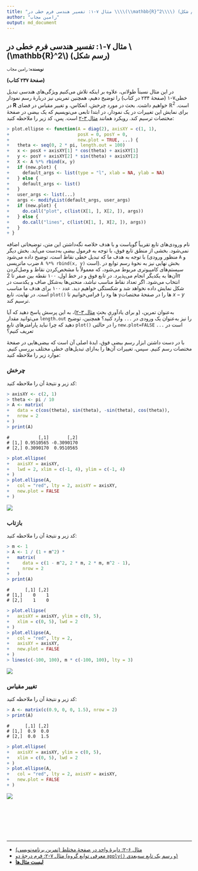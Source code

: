```yaml
---
title: "مثال ۷-۱: تفسیر هندسی فرم خطی در \\\\(\\mathbb{R}^2\\\\) (رسم شکل)"
author: "رامین مجاب"
output: md_document
---
```

##  مثال ۷-۱: تفسیر هندسی فرم خطی در \\(\mathbb{R}^2\\) (رسم شکل)
<p style='font-size: 0.8em;'><b>نویسنده:</b> <span>رامین مجاب</span></p>

**(صفحهٔ ۲۳۷ کتاب)**

در این مثال نسبتاً طولانی، علاوه بر اینکه تلاش می‌کنیم ویژگی‌های هندسی تبدیل خطی۷-۱ (صفحهٔ ۲۳۴ در کتاب) را توضیح دهیم، همچنین تمرینی نیز دربارهٔ رسم نمودار در **R**  خواهیم داشت. بحث در مورد چرخش، انعکاس، و تغییر مقیاس در فضای $\mathbb{R}^2$ است. برای نمایش این تغییرات در یک نمودار، در ابتدا تابعی  می‌نویسیم که یک بیضی در صفحهٔ مختصات ترسیم کند. رویکرد همانند [مثال ۳-۲](matrix_book_fa_example3.2) است. پس، کد زیر را ملاحظه کنید:


``` r
> plot.ellipse <- function(A = diag(2), axisXY = c(1, 1),
+                          posX = 0, posY = 0,
+                          new.plot = TRUE, ...) {
+   theta <- seq(0, 2 * pi, length.out = 100)
+   x <- posX + axisXY[1] * cos(theta) + axisXY[1]
+   y <- posY + axisXY[2] * sin(theta) + axisXY[2]
+   X <- A %*% rbind(x, y)
+   if (new.plot) {
+     default_args <- list(type = "l", xlab = NA, ylab = NA)
+   } else {
+     default_args <- list()
+   }
+   user_args <- list(...)
+   args <- modifyList(default_args, user_args)
+   if (new.plot) {
+     do.call("plot", c(list(X[1, ], X[2, ]), args))
+   } else {
+     do.call("lines", c(list(X[1, ], X[2, ]), args))
+   }
+ }
```

نام ورودی‌های تابع تقریباً گویاست و با هدف خلاصه نگه‌داشتن این متن، توضیحاتی اضافه نمی‌شود. بخشی از منطق تابع فوق، با توجه به فرمول بیضی به‌دست می‌آید. بخش دیگر با توجه به هدف ما که تبدیل خطی نقاط است، توضیح داده می‌شود (منظور ورودی `A` و ضرب ماتریسی `A %*% rbind(x, y)` است). بخش نهایی نیز به نحوهٔ رسم توابع در سیستم‌های کامپیوتری مربوط می‌شود، که معمولاً با مشخص‌کردن نقاط و وصل‌کردن آن‌ها به یکدیگر  انجام می‌پذیرد. در تابع فوق و در خط اول، ۱۰۰ نقطه بین صفر تا $2\pi$  انتخاب می‌شود.  اگر تعداد نقاط مناسب نباشد، منحنی‌ها به‌شکل صاف و یکدست در شکل نمایش داده نخواهد شد و شکستگی خواهیم دید. عدد ۱۰۰ برای هدف ما مناسب است. در نهایت، تابع `plot()` را فرامی‌خوانیم تا `x`ها و `y`ها را در صفحهٔ مختصات $x-y$ ترسیم کند.

به‌عنوان تمرین، (و برای یادآوریِ بحثِ [مثال ۳-۲](matrix_book_fa_example3.2))، به این پرسش پاسخ دهید که آیا می‌توانید مقدار `length.out` را نیز به‌عنوان یک ورودی در `...` وارد کنید؟ همچنین، توضیح دهید که چرا نباید پارامترهای تابع `plot()` را در حالتی `new.plot=FALSE` است در `...` تعریف کنیم؟ 

با در دست داشتن ابزار رسم بیضی فوق، ایدهٔ اصلی آن است که بیضی‌هایی  در صفحهٔ مختصات رسم کنیم. سپس، تغییرات آن‌ها را به‌ازای تبدیل‌های خطی مختلف بررسی کنیم. موارد زیر را ملاحظه کنید:

### چرخش
 کد زیر و نتیجهٔ آن را ملاحظه کنید:

``` r
> axisXY <- c(2, 1)
> theta <- pi / 10
> A <- matrix(
+   data = c(cos(theta), sin(theta), -sin(theta), cos(theta)),
+   nrow = 2
+ )
> print(A)
```

```
#           [,1]       [,2]
# [1,] 0.9510565 -0.3090170
# [2,] 0.3090170  0.9510565
```

``` r
> plot.ellipse(
+   axisXY = axisXY,
+   lwd = 2, xlim = c(-1, 4), ylim = c(-1, 4)
+ )
> plot.ellipse(A,
+   col = "red", lty = 2, axisXY = axisXY,
+   new.plot = FALSE
+ )
```

<img src="/rstatistics63/assets/images/matrix_book_fa/fig_linear_form_rotation-1.svg" style="display: block; margin: auto;" />

### بازتاب
 کد زیر و نتیجهٔ آن را ملاحظه کنید:


``` r
> m <- 1
> A <- 1 / (1 + m^2) *
+   matrix(
+     data = c(1 - m^2, 2 * m, 2 * m, m^2 - 1),
+     nrow = 2
+   )
> print(A)
```

```
#      [,1] [,2]
# [1,]    0    1
# [2,]    1    0
```

``` r
> plot.ellipse(
+   axisXY = axisXY, ylim = c(0, 5),
+   xlim = c(0, 5), lwd = 2
+ )
> plot.ellipse(A,
+   col = "red", lty = 2,
+   axisXY = axisXY,
+   new.plot = FALSE
+ )
> lines(c(-100, 100), m * c(-100, 100), lty = 3)
```

<img src="/rstatistics63/assets/images/matrix_book_fa/fig_linear_form_reflection-1.svg" style="display: block; margin: auto;" />

### تغییر مقیاس
کد زیر و نتیجهٔ آن را ملاحظه کنید:


``` r
> A <- matrix(c(0.9, 0, 0, 1.5), nrow = 2)
> print(A)
```

```
#      [,1] [,2]
# [1,]  0.9  0.0
# [2,]  0.0  1.5
```

``` r
> plot.ellipse(
+   axisXY = axisXY, ylim = c(0, 5),
+   xlim = c(0, 5), lwd = 2
+ )
> plot.ellipse(A,
+   col = "red", lty = 2, axisXY = axisXY,
+   new.plot = FALSE
+ )
```

<img src="/rstatistics63/assets/images/matrix_book_fa/fig_linear_form_scale-1.svg" style="display: block; margin: auto;" />
 



<p style='margin-bottom:3cm;'></p><hr/>

- [مثال ۶-۲: دایرهٔ واحد در صفحهٔ مختلط (تمرین برنامه‌نویسی)](matrix_book_fa_example6.2.html)
- [مثال ۷-۲: فرم درجهٔ دو (معرفی توابع گروه `apply()` و رسم یک تابع سه‌بعدی)](matrix_book_fa_example7.2.html)
- [<b>لیست مثال‌ها</b>](matrix_book_fa.html)
